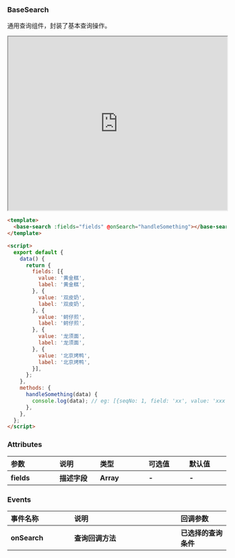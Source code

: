### BaseSearch

通用查询组件，封装了基本查询操作。

<iframe width="100%" height="400" src="http://jsfiddle.net/jianglin/rkzpLx0s/21/embedded/result"></iframe>

```html
<template>
  <base-search :fields="fields" @onSearch="handleSomething"></base-search>
</template>

<script>
  export default {
    data() {
      return {
        fields: [{
          value: '黄金糕',
          label: '黄金糕',
        }, {
          value: '双皮奶',
          label: '双皮奶',
        }, {
          value: '蚵仔煎',
          label: '蚵仔煎',
        }, {
          value: '龙须面',
          label: '龙须面',
        }, {
          value: '北京烤鸭',
          label: '北京烤鸭',
        }],
      };
    },
    methods: {
      handleSomething(data) {
        console.log(data); // eg: [{seqNo: 1, field: 'xx', value: 'xxx', condition: '', and: ''},{...}]
      },
    },
  };
</script>
```

### Attributes

<table style="text-align:left">
  <tr>
    <th style="width: 200px">参数</th>
    <th style="width: 200px">说明</th>
    <th style="width: 200px">类型</th>
    <th style="width: 200px">可选值</th>
    <th style="width: 200px">默认值</th>
  </tr>
  <tr>
      <th>fields</th>
      <th>描述字段</th>
      <th>Array</th>
      <th>-</th>
      <th>-</th>
  </tr>

</table>

### Events

<table style="text-align:left">
  <tr>
    <th style="width: 200px">事件名称	</th>
    <th style="width: 500px">说明</th>
    <th style="width: 200px">回调参数</th>
  </tr>
  <tr>
    <th>onSearch</th>
    <th>查询回调方法</th>
    <th>已选择的查询条件</th>
  </tr>
</table>

